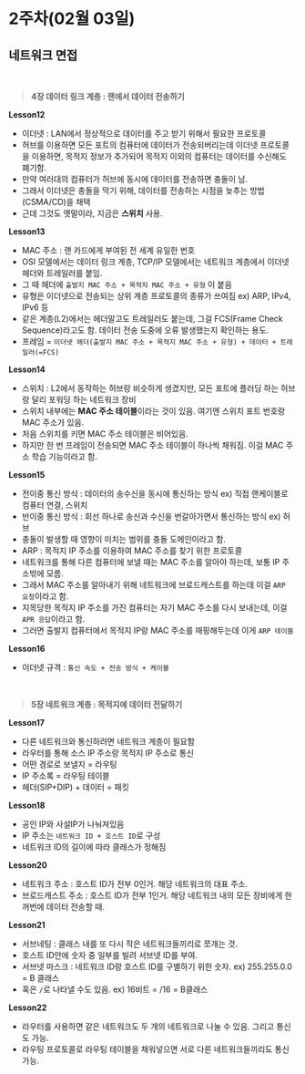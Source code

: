 <h1>2주차(02월 03일)</h1>

<h2>네트워크 면접</h2>

<br>

> **4장 데이터 링크 계층 : 랜에서 데이터 전송하기**

**Lesson12**

- 이더넷 : LAN에서 정상적으로 데이터를 주고 받기 위해서 필요한 프로토콜
- 허브를 이용하면 모든 포트의 컴퓨터에 데이터가 전송되버리는데 이더넷 프로토콜을 이용하면, 목적지 정보가 추가되어 목적지 이외의 컴퓨터는 데이터를 수신해도 폐기함.
- 만약 여러대의 컴퓨터가 허브에 동시에 데이터를 전송하면 충돌이 남.
- 그래서 이더넷은 충돌을 막기 위해, 데이터를 전송하는 시점을 늦추는 방법(CSMA/CD)을 채택
- 근데 그것도 옛말이라, 지금은 **스위치** 사용.

**Lesson13**

- MAC 주소 : 랜 카드에게 부여된 전 세계 유일한 번호
- OSI 모델에서는 데이터 링크 계층, TCP/IP 모델에서는 네트워크 계층에서 이더넷 헤더와 트레일러를 붙임.
- 그 때 헤더에 `출발지 MAC 주소 + 목적지 MAC 주소 + 유형` 이 붙음
- 유형은 이더넷으로 전송되는 상위 계층 프로토콜의 종류가 쓰여짐   ex) ARP, IPv4, IPv6 등
- 같은 계층(L2)에서는 헤더말고도 트레일러도 붙는데, 그걸 FCS(Frame Check Sequence)라고도 함. 데이터 전송 도중에 오류 발생했는지 확인하는 용도.
- 프레임 = `이더넷 헤더(출발지 MAC 주소 + 목적지 MAC 주소 + 유형) + 데이터 + 트레일러(=FCS)`

**Lesson14**

- 스위치 : L2에서 동작하는 허브랑 비슷하게 생겼지만, 모든 포트에 플러딩 하는 허브랑 달리 포워딩 하는 네트워크 장비
- 스위치 내부에는 **MAC 주소 테이블**이라는 것이 있음. 여기엔 스위치 포트 번호랑 MAC 주소가 있음.
- 처음 스위치를 키면 MAC 주소 테이블은 비어있음. 
- 하지만 한 번 프레임이 전송되면 MAC 주소 테이블이 하나씩 채워짐. 이걸 MAC 주소 학습 기능이라고 함.

**Lesson15**

- 전이중 통신 방식 : 데이터의 송수신을 동시에 통신하는 방식  ex) 직접 랜케이블로 컴퓨터 연결, 스위치
- 반이중 통신 방식 : 회선 하나로 송신과 수신을 번갈아가면서 통신하는 방식   ex) 허브
- 충돌이 발생할 때 영향이 미치는 범위를 충돌 도메인이라고 함.
- ARP : 목적지 IP 주소를 이용하여 MAC 주소를 찾기 위한 프로토콜
- 네트워크를 통해 다른 컴퓨터에 보낼 때는 MAC 주소를 알아야 하는데, 보통 IP 주소밖에 모름.
- 그래서 MAC 주소를 알아내기 위해 네트워크에 브로드캐스트를 하는데 이걸 `ARP 요청`이라고 함.
- 지목당한 목적지 IP 주소를 가진 컴퓨터는 자기 MAC 주소를 다시 보내는데, 이걸 `APR 응답`이라고 함.
- 그러면 출발지 컴퓨터에서 목적지 IP랑 MAC 주소를 매핑해두는데 이게 `ARP 테이블`

**Lesson16**

- 이더넷 규격 : `통신 속도 + 전송 방식 + 케이블`

<br>

> **5장 네트워크 계층 : 목적지에 데이터 전달하기**

**Lesson17**

- 다른 네트워크와 통신하려면 네트워크 계층이 필요함
- 라우터를 통해 소스 IP 주소랑 목적지 IP 주소로 통신
- 어떤 경로로 보낼지 = 라우팅
- IP 주소록 = 라우팅 테이블
- 헤더(SIP+DIP) + 데이터 = 패킷

**Lesson18**

- 공인 IP와 사설IP가 나눠져있음
- IP 주소는 `네트워크 ID + 호스트 ID`로 구성
- 네트워크 ID의 길이에 따라 클래스가 정해짐

**Lesson20**

- 네트워크 주소 : 호스트 ID가 전부 0인거. 해당 네트워크의 대표 주소.
- 브로드캐스트 주소 : 호스트 ID가 전부 1인거. 해당 네트워크 내의 모든 장비에게 한꺼번에 데이터 전송할 때.

**Lesson21**

- 서브네팅 : 클래스 내를 또 다시 작은 네트워크들끼리로 쪼개는 것.
- 호스트 ID안에 숫자 중 일부를 빌려 서브넷 ID를 부여.
- 서브넷 마스크 : 네트워크 ID랑 호스트 ID를 구별하기 위한 숫자. ex) 255.255.0.0 = B 클래스
- 혹은 `/`로 나타낼 수도 있음. ex) 16비트 = /16 = B클래스

**Lesson22**

- 라우터를 사용하면 같은 네트워크도 두 개의 네트워크로 나눌 수 있음. 그리고 통신도 가능.
- 라우팅 프로토콜로 라우팅 테이블을 채워넣으면 서로 다른 네트워크들끼리도 통신 가능.
